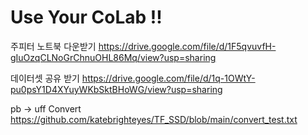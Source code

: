# Use Your CoLab !!


주피터 노트북 다운받기
https://drive.google.com/file/d/1F5qvuvfH-gIuOzqCLNoGrChnuOHL86Mq/view?usp=sharing

데이터셋 공유 받기
https://drive.google.com/file/d/1q-1OWtY-pu0psY1D4XYuyWKbSktBHoWG/view?usp=sharing

pb -> uff Convert
https://github.com/katebrighteyes/TF_SSD/blob/main/convert_test.txt
